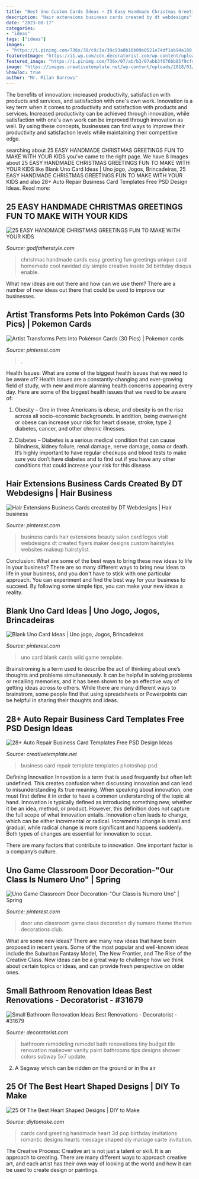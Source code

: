```yaml
---
title: "Best Uno Custom Cards Ideas ~ 25 Easy Handmade Christmas Greetings Fun To Make With Your Kids"
description: "Hair extensions business cards created by dt webdesigns"
date: "2023-08-17"
categories:
- "ideas"
tags: ["ideas"]
images:
- "https://i.pinimg.com/736x/39/c9/3a/39c93a0b10b09e0521e74df1ab94a180--beauty-business-cards-hair-business-cards.jpg"
featuredImage: "https://i1.wp.com/cdn.decoratorist.com/wp-content/uploads/small-bathroom-renovation-ideas-best-renovations-1093003.jpg?fit=2912%2C4368&amp;ssl=1"
featured_image: "https://i.pinimg.com/736x/07/ab/b3/07abb3f676bb85f9cfc23bd22b998442.jpg"
image: "https://images.creativetemplate.net/wp-content/uploads/2018/01/Printable-Car-Repair-Business-Card-Template.png"
ShowToc: true
author: "Mr. Milan Barrows"
---
```



The benefits of innovation: increased productivity, satisfaction with products and services, and satisfaction with one's own work.
Innovation is a key term when it comes to productivity and satisfaction with products and services. Increased productivity can be achieved through innovation, while satisfaction with one's own work can be improved through innovation as well. By using these concepts, businesses can find ways to improve their productivity and satisfaction levels while maintaining their competitive edge.

	

		
searching about 25 EASY HANDMADE CHRISTMAS GREETINGS FUN TO MAKE WITH YOUR KIDS you've came to the right page. We have 8 Images about 25 EASY HANDMADE CHRISTMAS GREETINGS FUN TO MAKE WITH YOUR KIDS like Blank Uno Card Ideas | Uno jogo, Jogos, Brincadeiras, 25 EASY HANDMADE CHRISTMAS GREETINGS FUN TO MAKE WITH YOUR KIDS and also 28+ Auto Repair Business Card Templates Free PSD Design Ideas. Read more:
		
    
## 25 EASY HANDMADE CHRISTMAS GREETINGS FUN TO MAKE WITH YOUR KIDS

<img loading=lazy src="http://godfatherstyle.com/wp-content/uploads/2015/11/Handmade-Christmas-Greeting-Cards-With-Unique-Design-.jpg" onerror="this.onerror=null;this.src='https://tse1.mm.bing.net/th?id=OIP.IZ_2RuSvvlJSeYcFt9y74QHaJL&amp;pid=15.1';" alt="25 EASY HANDMADE CHRISTMAS GREETINGS FUN TO MAKE WITH YOUR KIDS">

_Source: godfatherstyle.com_

>christmas handmade cards easy greeting fun greetings unique card homemade cool navidad diy simple creative inside 3d birthday disqus enable. 

	

What new ideas are out there and how can we use them?
There are a number of new ideas out there that could be used to improve our businesses.

    
## Artist Transforms Pets Into Pokémon Cards (30 Pics) | Pokemon Cards

<img loading=lazy src="https://i.pinimg.com/736x/07/ab/b3/07abb3f676bb85f9cfc23bd22b998442.jpg" onerror="this.onerror=null;this.src='https://tse4.mm.bing.net/th?id=OIP.q6IK-ArhXrPpA-dy1E6onAHaLG&amp;pid=15.1';" alt="Artist Transforms Pets Into Pokémon Cards (30 Pics) | Pokemon cards">

_Source: pinterest.com_

>. 

	

Health Issues: What are some of the biggest health issues that we need to be aware of?
Health issues are a constantly-changing and ever-growing field of study, with new and more alarming health concerns appearing every day. Here are some of the biggest health issues that we need to be aware of:
1. Obesity – One in three Americans is obese, and obesity is on the rise across all socio-economic backgrounds. In addition, being overweight or obese can increase your risk for heart disease, stroke, type 2 diabetes, cancer, and other chronic illnesses.

2. Diabetes – Diabetes is a serious medical condition that can cause blindness, kidney failure, renal damage, nerve damage, coma or death. It’s highly important to have regular checkups and blood tests to make sure you don’t have diabetes and to find out if you have any other conditions that could increase your risk for this disease.


    
## Hair Extensions Business Cards Created By DT Webdesigns | Hair Business

<img loading=lazy src="https://i.pinimg.com/736x/39/c9/3a/39c93a0b10b09e0521e74df1ab94a180--beauty-business-cards-hair-business-cards.jpg" onerror="this.onerror=null;this.src='https://tse3.mm.bing.net/th?id=OIP.jwkFFrRnd7IfAm_nNHpCJQHaHU&amp;pid=15.1';" alt="Hair Extensions Business Cards created by DT Webdesigns | Hair business">

_Source: pinterest.com_

>business cards hair extensions beauty salon card logos visit webdesigns dt created flyers maker designs custom hairstyles websites makeup hairstylist. 

	

Conclusion: What are some of the best ways to bring these new ideas to life in your business?
There are so many different ways to bring new ideas to life in your business, and you don't have to stick with one particular approach. You can experiment and find the best way for your business to succeed. By following some simple tips, you can make your new ideas a reality.

    
## Blank Uno Card Ideas | Uno Jogo, Jogos, Brincadeiras

<img loading=lazy src="https://i.pinimg.com/736x/cf/97/90/cf97902948028e5be134272a2ff28ca2.jpg" onerror="this.onerror=null;this.src='https://tse3.mm.bing.net/th?id=OIP.Slgs3UTJ0aTZJLFDyCIcEgHaJ3&amp;pid=15.1';" alt="Blank Uno Card Ideas | Uno jogo, Jogos, Brincadeiras">

_Source: pinterest.com_

>uno card blank cards wild game template. 

	

Brainstroming is a term used to describe the act of thinking about one’s thoughts and problems simultaneously. It can be helpful in solving problems or recalling memories, and it has been shown to be an effective way of getting ideas across to others. While there are many different ways to brainstrom, some people find that using spreadsheets or Powerpoints can be helpful in sharing their thoughts and ideas.

    
## 28+ Auto Repair Business Card Templates Free PSD Design Ideas

<img loading=lazy src="https://images.creativetemplate.net/wp-content/uploads/2018/01/Printable-Car-Repair-Business-Card-Template.png" onerror="this.onerror=null;this.src='https://tse4.mm.bing.net/th?id=OIP.nF4H4Tkr4LEgkHgnzi85ngHaE8&amp;pid=15.1';" alt="28+ Auto Repair Business Card Templates Free PSD Design Ideas">

_Source: creativetemplate.net_

>business card repair template templates photoshop psd. 

	

Defining Innovation
Innovation is a term that is used frequently but often left undefined. This creates confusion when discussing innovation and can lead to misunderstanding its true meaning. When speaking about innovation, one must first define it in order to have a common understanding of the topic at hand.
Innovation is typically defined as introducing something new, whether it be an idea, method, or product. However, this definition does not capture the full scope of what innovation entails. Innovation often leads to change, which can be either incremental or radical. Incremental change is small and gradual, while radical change is more significant and happens suddenly. Both types of changes are essential for innovation to occur.

There are many factors that contribute to innovation. One important factor is a company’s culture.

    
## Uno Game Classroom Door Decoration-&quot;Our Class Is Numero Uno&quot; | Spring

<img loading=lazy src="https://i.pinimg.com/originals/d3/df/18/d3df1806e8d63ec84a6f87aa43d5aa57.jpg" onerror="this.onerror=null;this.src='https://tse2.mm.bing.net/th?id=OIP.peACZv07LBgYbZH74-1l2wHaJ4&amp;pid=15.1';" alt="Uno Game Classroom Door Decoration-&quot;Our Class is Numero Uno&quot; | Spring">

_Source: pinterest.com_

>door uno classroom game class decoration diy numero theme themes decorations club. 

	

What are some new ideas?
There are many new ideas that have been proposed in recent years. Some of the most popular and well-known ideas include the Suburban Fantasy Model, The New Frontier, and The Rise of the Creative Class. New ideas can be a great way to challenge how we think about certain topics or ideas, and can provide fresh perspective on older ones.

    
## Small Bathroom Renovation Ideas Best Renovations - Decoratorist - #31679

<img loading=lazy src="https://i1.wp.com/cdn.decoratorist.com/wp-content/uploads/small-bathroom-renovation-ideas-best-renovations-1093003.jpg?fit=2912%2C4368&amp;ssl=1" onerror="this.onerror=null;this.src='https://tse2.mm.bing.net/th?id=OIP.pvgymPVBIrOd6w0qI2v9cwHaLH&amp;pid=15.1';" alt="Small Bathroom Renovation Ideas Best Renovations - Decoratorist - #31679">

_Source: decoratorist.com_

>bathroom remodeling remodel bath renovations tiny budget tile renovation makeover vanity paint bathrooms tips designs shower colors subway 5x7 update. 

	

2. A Segway which can be ridden on the ground or in the air

    
## 25 Of The Best Heart Shaped Designs | DIY To Make

<img loading=lazy src="http://www.diytomake.com/wp-content/uploads/2017/01/Red-Heart-Wedding-Invitations.jpg" onerror="this.onerror=null;this.src='https://tse4.mm.bing.net/th?id=OIP.NhI8WfNFaG6HEHFytSP_yAHaHa&amp;pid=15.1';" alt="25 Of The Best Heart Shaped Designs | DIY to Make">

_Source: diytomake.com_

>cards card greeting handmade heart 3d pop birthday invitations romantic designs hearts message shaped diy mariage carte invitation. 

	

The Creative Process:
Creative art is not just a talent or skill. It is an approach to creating. There are many different ways to approach creative art, and each artist has their own way of looking at the world and how it can be used to create design or paintings.

